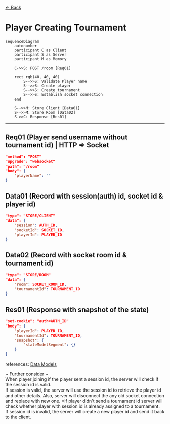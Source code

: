 [<- Back](../index.md)

# Player Creating Tournament

```mermaid
sequenceDiagram
    autonumber
    participant C as Client
    participant S as Server
    participant M as Memory

    C->>S: POST /room [Req01]

    rect rgb(40, 40, 40)
        S-->>S: Validate Player name
        S-->>S: Create player
        S-->>S: Create tournament
        S-->>S: Establish socket connection
    end

    S-->>M: Store Client [Data01]
    S-->>M: Store Room [Data02]
    S->>C: Response [Res01]

```

---

## Req01 (Player send username without tournament id) | HTTP => Socket

```json
"method": "POST"
"upgrade": "websocket"
"path": "/room"
"body": {
    "playerName": ""
}
```

## Data01 (Record with session(auth) id, socket id & player id)

```json
"type": "STORE/CLIENT"
"data": {
    "session": AUTH_ID,
    "socketId": SOCKET_ID,
    "playerId": PLAYER_ID
}
```

## Data02 (Record with socket room id & tournament id)

```json
"type": "STORE/ROOM"
"data": {
    "room": SOCKET_ROOM_ID,
    "tournamentId": TOURNAMENT_ID
}
```

## Res01 (Response with snapshot of the state)

```json
"set-cookie": "auth=AUTH_ID"
"body": {
    "playerId": PLAYER_ID,
    "tournamentId": TOURNAMENT_ID,
    "snapshot": {
        "stateModelSegment": {}
    }
}
```

references: [Data Models](../../../../libs/models/src/lib/sockets)

~ Further consider ~  
When player joining if the player sent a session id, the server will check if the session id is valid.  
If session is valid, the server will use the session id to retrieve the player id and other details. Also, server will disconnect the any old socket connection and replace with new one. \*If player didn't send a tournament id server will check whether player with session id is already assigned to a tournament.  
If session id is invalid, the server will create a new player id and send it back to the client.
